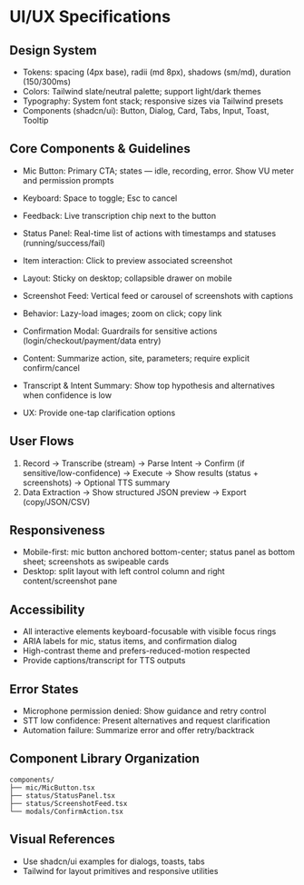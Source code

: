# UI/UX Specifications

## Design System
- Tokens: spacing (4px base), radii (md 8px), shadows (sm/md), duration (150/300ms)
- Colors: Tailwind slate/neutral palette; support light/dark themes
- Typography: System font stack; responsive sizes via Tailwind presets
- Components (shadcn/ui): Button, Dialog, Card, Tabs, Input, Toast, Tooltip

## Core Components & Guidelines
- Mic Button: Primary CTA; states — idle, recording, error. Show VU meter and permission prompts
- Keyboard: Space to toggle; Esc to cancel
- Feedback: Live transcription chip next to the button

- Status Panel: Real-time list of actions with timestamps and statuses (running/success/fail)
- Item interaction: Click to preview associated screenshot
- Layout: Sticky on desktop; collapsible drawer on mobile

- Screenshot Feed: Vertical feed or carousel of screenshots with captions
- Behavior: Lazy-load images; zoom on click; copy link

- Confirmation Modal: Guardrails for sensitive actions (login/checkout/payment/data entry)
- Content: Summarize action, site, parameters; require explicit confirm/cancel

- Transcript & Intent Summary: Show top hypothesis and alternatives when confidence is low
- UX: Provide one-tap clarification options

## User Flows
1) Record → Transcribe (stream) → Parse Intent → Confirm (if sensitive/low-confidence) → Execute → Show results (status + screenshots) → Optional TTS summary
2) Data Extraction → Show structured JSON preview → Export (copy/JSON/CSV)

## Responsiveness
- Mobile-first: mic button anchored bottom-center; status panel as bottom sheet; screenshots as swipeable cards
- Desktop: split layout with left control column and right content/screenshot pane

## Accessibility
- All interactive elements keyboard-focusable with visible focus rings
- ARIA labels for mic, status items, and confirmation dialog
- High-contrast theme and prefers-reduced-motion respected
- Provide captions/transcript for TTS outputs

## Error States
- Microphone permission denied: Show guidance and retry control
- STT low confidence: Present alternatives and request clarification
- Automation failure: Summarize error and offer retry/backtrack

## Component Library Organization
```
components/
├── mic/MicButton.tsx
├── status/StatusPanel.tsx
├── status/ScreenshotFeed.tsx
└── modals/ConfirmAction.tsx
```

## Visual References
- Use shadcn/ui examples for dialogs, toasts, tabs
- Tailwind for layout primitives and responsive utilities
